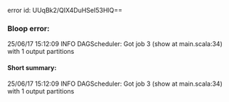 error id: UUqBk2/QIX4DuHSeI53HlQ==
### Bloop error:

25/06/17 15:12:09 INFO DAGScheduler: Got job 3 (show at main.scala:34) with 1 output partitions
#### Short summary: 

25/06/17 15:12:09 INFO DAGScheduler: Got job 3 (show at main.scala:34) with 1 output partitions